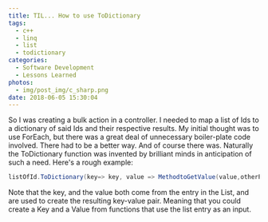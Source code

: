 ```yaml
---
title: TIL... How to use ToDictionary
tags:
  - c++
  - linq
  - list
  - todictionary
categories:
  - Software Development
  - Lessons Learned
photos:
  - img/post_img/c_sharp.png
date: 2018-06-05 15:30:04
---
```


So I was creating a bulk action in a controller. I needed to map a list of Ids to a dictionary of said Ids and their respective results. My initial thought was to use ForEach, but there was a great deal of unnecessary boiler-plate code involved. There had to be a better way. And of course there was. Naturally the ToDictionary function was invented by brilliant minds in anticipation of such a need. Here's a rough example:

```csharp
listOfId.ToDictionary(key=> key, value => MethodtoGetValue(value,otherParams));
```

Note that the key, and the value both come from the entry in the List, and are used to create the resulting key-value pair. Meaning that you could create a Key and a Value from functions that use the list entry as an input.